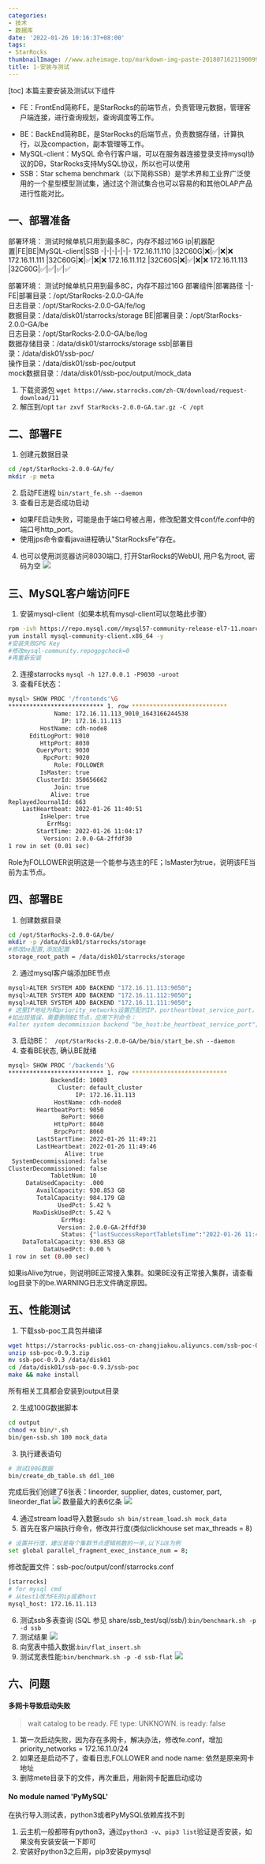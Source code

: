 ```yaml
---
categories:
- 技术
- 数据库
date: '2022-01-26 10:16:37+08:00'
tags:
- StarRocks
thumbnailImage: //www.azheimage.top/markdown-img-paste-20180716211900993.png
title: 1-安装与测试
---
```

[toc]
本篇主要安装及测试以下组件
- FE：FrontEnd简称FE，是StarRocks的前端节点，负责管理元数据，管理客户端连接，进行查询规划，查询调度等工作。
<!--more-->

- BE：BackEnd简称BE，是StarRocks的后端节点，负责数据存储，计算执行，以及compaction，副本管理等工作。
- MySQL-client：MySQL 命令行客户端，可以在服务器连接登录支持mysql协议的DB，StarRocks支持MySQL协议，所以也可以使用
- SSB：Star schema benchmark（以下简称SSB）是学术界和工业界广泛使用的一个星型模型测试集，通过这个测试集合也可以容易的和其他OLAP产品进行性能对比。


## 一、部署准备
部署环境：
测试时候单机只用到最多8C，内存不超过16G
ip|机器配置|FE|BE|MySQL-client|SSB
-|-|-|-|-|-
172.16.11.110 |32C60G|❌|✅|❌|❌
172.16.11.111 |32C60G|❌|✅|❌|❌
172.16.11.112 |32C60G|❌|✅|❌|❌
172.16.11.113 |32C60G|✅|✅|✅|✅

部署环境：
测试时候单机只用到最多8C，内存不超过16G
部署组件|部署路径
-|-
FE|部署目录：/opt/StarRocks-2.0.0-GA/fe<br/>日志目录：/opt/StarRocks-2.0.0-GA/fe/log<br/>数据目录：/data/disk01/starrocks/storage
BE|部署目录：/opt/StarRocks-2.0.0-GA/be<br/>日志目录：/opt/StarRocks-2.0.0-GA/be/log<br/>数据存储目录：/data/disk01/starrocks/storage
ssb|部署目录：/data/disk01/ssb-poc/<br/>操作目录：/data/disk01/ssb-poc/output<br/>mock数据目录：/data/disk01/ssb-poc/output/mock_data

1. 下载资源包
`wget https://www.starrocks.com/zh-CN/download/request-download/11`
2. 解压到/opt
`tar zxvf StarRocks-2.0.0-GA.tar.gz -C /opt`


## 二、部署FE
1. 创建元数据目录
```bash
cd /opt/StarRocks-2.0.0-GA/fe/
mkdir -p meta
```
2. 启动FE进程
`bin/start_fe.sh --daemon`
3. 查看日志是否成功启动
- 如果FE启动失败，可能是由于端口号被占用，修改配置文件conf/fe.conf中的端口号http_port。
- 使用jps命令查看java进程确认"StarRocksFe"存在。

4. 也可以使用浏览器访问8030端口, 打开StarRocks的WebUI, 用户名为root, 密码为空
![](https://www.azheimage.top/markdown-img-paste-20220210112453490.png)


## 三、MySQL客户端访问FE
1. 安装mysql-client（如果本机有mysql-client可以忽略此步骤）
```bash
rpm -ivh https://repo.mysql.com//mysql57-community-release-el7-11.noarch.rpm
yum install mysql-community-client.x86_64 -y
#安装失败GPG Key
#修改mysql-community.repogpgcheck=0
#再重新安装
```
2. 连接starrocks
`mysql -h 127.0.0.1 -P9030 -uroot`
3. 查看FE状态：
```bash
mysql> SHOW PROC '/frontends'\G
*************************** 1. row ***************************
             Name: 172.16.11.113_9010_1643166244538
               IP: 172.16.11.113
         HostName: cdh-node8
      EditLogPort: 9010
         HttpPort: 8030
        QueryPort: 9030
          RpcPort: 9020
             Role: FOLLOWER
         IsMaster: true
        ClusterId: 350656662
             Join: true
            Alive: true
ReplayedJournalId: 663
    LastHeartbeat: 2022-01-26 11:40:51
         IsHelper: true
           ErrMsg: 
        StartTime: 2022-01-26 11:04:17
          Version: 2.0.0-GA-2ffdf30
1 row in set (0.01 sec)
```
Role为FOLLOWER说明这是一个能参与选主的FE；IsMaster为true，说明该FE当前为主节点。

## 四、部署BE
1. 创建数据目录
```bash
cd /opt/StarRocks-2.0.0-GA/be/
mkdir -p /data/disk01/starrocks/storage
#修改be配置,添加配置
storage_root_path = /data/disk01/starrocks/storage
```
2. 通过mysql客户端添加BE节点
```bash
mysql>ALTER SYSTEM ADD BACKEND "172.16.11.113:9050";
mysql>ALTER SYSTEM ADD BACKEND "172.16.11.112:9050";
mysql>ALTER SYSTEM ADD BACKEND "172.16.11.111:9050";
# 这里IP地址为和priority_networks设置匹配的IP，portheartbeat_service_port，默认为9050
#如出现错误，需要删除BE节点，应用下列命令：
#alter system decommission backend "be_host:be_heartbeat_service_port";
```
3. 启动BE：
` /opt/StarRocks-2.0.0-GA/be/bin/start_be.sh --daemon`
4. 查看BE状态, 确认BE就绪
```bash
mysql> SHOW PROC '/backends'\G
*************************** 1. row ***************************
            BackendId: 10003
              Cluster: default_cluster
                   IP: 172.16.11.113
             HostName: cdh-node8
        HeartbeatPort: 9050
               BePort: 9060
             HttpPort: 8040
             BrpcPort: 8060
        LastStartTime: 2022-01-26 11:49:21
        LastHeartbeat: 2022-01-26 11:49:46
                Alive: true
 SystemDecommissioned: false
ClusterDecommissioned: false
            TabletNum: 10
     DataUsedCapacity: .000 
        AvailCapacity: 930.853 GB
        TotalCapacity: 984.179 GB
              UsedPct: 5.42 %
       MaxDiskUsedPct: 5.42 %
               ErrMsg: 
              Version: 2.0.0-GA-2ffdf30
               Status: {"lastSuccessReportTabletsTime":"2022-01-26 11:49:21"}
    DataTotalCapacity: 930.853 GB
          DataUsedPct: 0.00 %
1 row in set (0.00 sec)
```
如果isAlive为true，则说明BE正常接入集群。如果BE没有正常接入集群，请查看log目录下的be.WARNING日志文件确定原因。



## 五、性能测试
1. 下载ssb-poc工具包并编译
```bash
wget https://starrocks-public.oss-cn-zhangjiakou.aliyuncs.com/ssb-poc-0.9.3.zip
unzip ssb-poc-0.9.3.zip
mv ssb-poc-0.9.3 /data/disk01
cd /data/disk01/ssb-poc-0.9.3/ssb-poc
make && make install  
```
所有相关工具都会安装到output目录

2. 生成100G数据脚本
```bash
cd output
chmod +x bin/*.sh
bin/gen-ssb.sh 100 mock_data
```
3. 执行建表语句
```bash
# 测试100G数据
bin/create_db_table.sh ddl_100
```
完成后我们创建了6张表：lineorder, supplier, dates, customer, part, lineorder_flat
![](https://www.azheimage.top/markdown-img-paste-20220209163542488.png)
数量最大的表6亿条
![](https://www.azheimage.top/markdown-img-paste-20220210140852408.png)

4. 通过stream load导入数据`sudo sh bin/stream_load.sh mock_data`
5. 首先在客户端执行命令，修改并行度(类似clickhouse set max_threads = 8)
```bash
# 设置并行度，建议是每个集群节点逻辑核数的一半,以下以8为例
set global parallel_fragment_exec_instance_num = 8;
```
修改配置文件：ssb-poc/output/conf/starrocks.conf
```bash
[starrocks]
# for mysql cmd
# 从test1改为FE的ip或者host
mysql_host: 172.16.11.113
```
6. 测试ssb多表查询 (SQL 参见 share/ssb_test/sql/ssb/):`bin/benchmark.sh -p -d ssb`
7. 测试结果
![](https://www.azheimage.top/markdown-img-paste-20220210110322579.png)
8. 向宽表中插入数据:`bin/flat_insert.sh`
9. 测试宽表性能:`bin/benchmark.sh -p -d ssb-flat`
![](https://www.azheimage.top/markdown-img-paste-20220210110546353.png)

## 六、问题
#### 多网卡导致启动失败
>wait catalog to be ready. FE type: UNKNOWN. is ready: false

1. 第一次启动失败，因为存在多网卡，解决办法，修改fe.conf，增加priority_networks = 172.16.11.0/24
2. 如果还是启动不了，查看日志,FOLLOWER and node name: 依然是原来网卡地址
3. 删除mete目录下的文件，再次重启，用新网卡配置启动成功

#### No module named 'PyMySQL'
在执行导入测试表，python3或者PyMySQL依赖库找不到
1. 云主机一般都带有python3，通过`python3 -v`、`pip3 list`验证是否安装，如果没有安装安装一下即可
2. 安装好python3之后用，pip3安装pymysql


